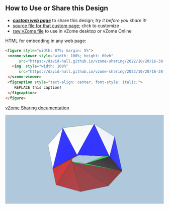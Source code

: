 
## How to Use or Share this Design

 - [***custom web page***][post] to share this design; *try it before you share it!*
 - [source file for that custom page][source]; click to customize
 - [raw vZome file][raw] to use in vZome desktop or vZome Online
 
 HTML for embedding in any web page:
 ```html
<figure style="width: 87%; margin: 5%">
  <vzome-viewer style="width: 100%; height: 60vh"
       src="https://david-hall.github.io/vzome-sharing/2022/10/20/16-38-33-Diplotorus/Diplotorus.vZome" >
    <img  style="width: 100%"
       src="https://david-hall.github.io/vzome-sharing/2022/10/20/16-38-33-Diplotorus/Diplotorus.png" >
  </vzome-viewer>
  <figcaption style="text-align: center; font-style: italic;">
     REPLACE this caption!
  </figcaption>
</figure>
 ```

[vZome Sharing documentation](https://vzome.github.io/vzome/sharing.html#how-it-works)

![Image](<Diplotorus.png>)


[post]: <https://david-hall.github.io/vzome-sharing/2022/10/20/Diplotorus-16-38-33.html>
[source]: <https://github.com/david-hall/vzome-sharing/edit/main/_posts/2022-10-20-Diplotorus-16-38-33.md>
[raw]: <https://raw.githubusercontent.com/david-hall/vzome-sharing/main/2022/10/20/16-38-33-Diplotorus/Diplotorus.vZome>